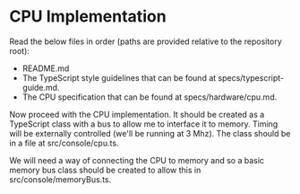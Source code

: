 # CPU Implementation

Read the below files in order (paths are provided relative to the repository root):

* README.md
* The TypeScript style guidelines that can be found at specs/typescript-guide.md.
* The CPU specification that can be found at specs/hardware/cpu.md.

Now proceed with the CPU implementation. It should be created as a TypeScript class with a bus to allow me to interface it to memory. Timing will be externally controlled (we'll be running at 3 Mhz). The class should be in a file at src/console/cpu.ts.

We will need a way of connecting the CPU to memory and so a basic memory bus class should be created to allow this in src/console/memoryBus.ts.

